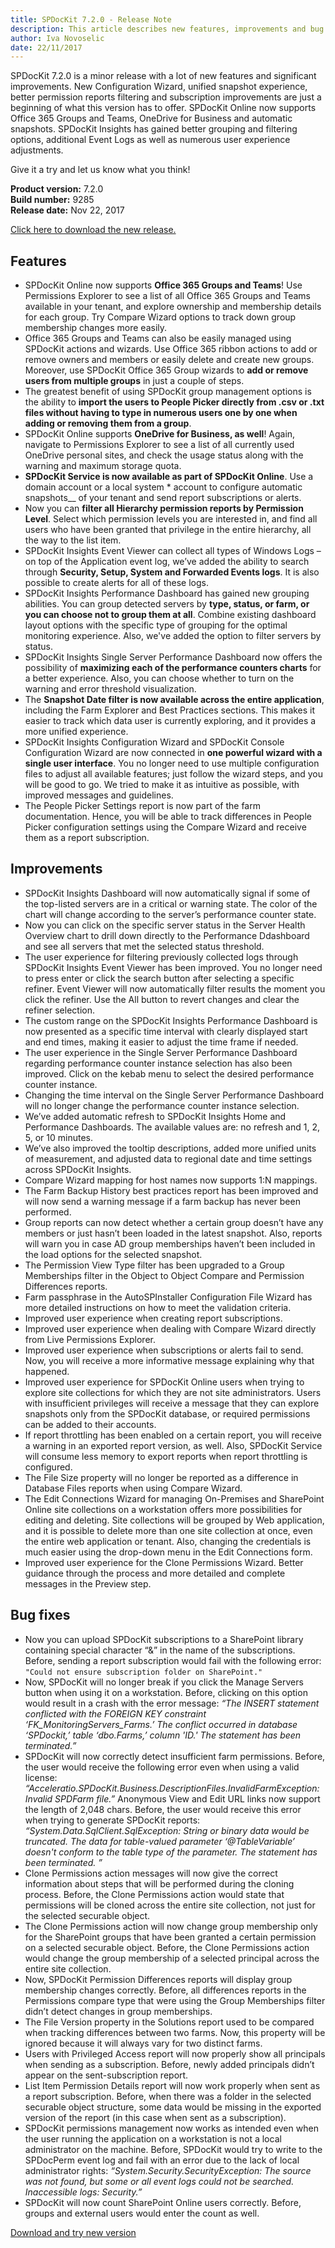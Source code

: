 ```yaml
---
title: SPDocKit 7.2.0 - Release Note
description: This article describes new features, improvements and bug fixes delivered in SPDocKit 7.2.0.
author: Iva Novoselic
date: 22/11/2017
---
```

SPDocKit 7.2.0 is a minor release with a lot of new features and significant improvements. New Configuration Wizard, unified snapshot experience, better permission reports filtering and subscription improvements are just a beginning of what this version has to offer. SPDocKit Online now supports Office 365 Groups and Teams, OneDrive for Business and automatic snapshots. SPDocKit Insights has gained better grouping and filtering options, additional Event Logs as well as numerous user experience adjustments. 

Give it a try and let us know what you think!

__Product version:__ 7.2.0  
__Build number:__ 9285     
__Release date:__  Nov 22, 2017

[Click here to download the new release.](https://www.spdockit.com/downloads/)

## Features
* SPDocKit Online  now supports __Office 365 Groups and Teams__! Use Permissions Explorer to see a list of all Office 365 Groups and Teams available in your tenant, and explore ownership and membership details for each group. Try Compare Wizard options to track down group membership changes more easily.
* Office 365 Groups and Teams can also be easily managed using SPDocKit actions and wizards. Use Office 365 ribbon actions to add or remove owners and members or easily delete and create new groups. Moreover, use SPDocKit Office 365 Group wizards to __add or remove users from multiple groups__ in just a couple of steps.
* The greatest benefit of using SPDocKit group management options is the ability to __import the users to People Picker directly from .csv or .txt files without having to type in numerous users one by one when adding or removing them from a group__.
* SPDocKit Online supports __OneDrive for Business, as well__! Again, navigate to Permissions Explorer to see a list of all currently used OneDrive personal sites, and check the usage status along with the warning and maximum storage quota. 
* __SPDocKit Service is now available as part of SPDocKit Online__. Use a domain account or a local system * account to configure automatic snapshots__ of your tenant and send report subscriptions or alerts.
* Now you can __filter all Hierarchy permission reports by Permission Level__. Select which permission levels you are interested in, and find all users who have been granted that privilege in the entire hierarchy, all the way to the list item.
* SPDocKit Insights Event Viewer can collect all types of Windows Logs – on top of the Application event log, we’ve added the ability to search through __Security, Setup, System and Forwarded Events logs__. It is also possible to create alerts for all of these logs. 
* SPDocKit Insights Performance Dashboard has gained new grouping abilities. You can group detected servers by __type, status, or farm, or you can choose not to group them at all__. Combine existing dashboard layout options with the specific type of grouping for the optimal monitoring experience. Also, we've added the option to filter servers by status.
* SPDocKit Insights Single Server Performance Dashboard now offers the possibility of __maximizing each of the performance counters charts__ for a better experience. Also, you can choose whether to turn on the warning and error threshold visualization.
* The __Snapshot Date filter is now available across the entire application__, including the Farm Explorer and Best Practices sections. This makes it easier to track which data user is currently exploring, and it provides a more unified experience.
* SPDocKit Insights Configuration Wizard and SPDocKit Console Configuration Wizard are now connected in __one powerful wizard with a single user interface__. You no longer need to use multiple configuration files to adjust all available features; just follow the wizard steps, and you will be good to go. We tried to make it as intuitive as possible, with improved messages and guidelines.
* The People Picker Settings report is now part of the farm documentation. Hence, you will be able to track differences in People Picker configuration settings using the Compare Wizard and receive them as a report subscription.

## Improvements
* SPDocKit Insights Dashboard will now automatically signal if some of the top-listed servers are in a critical or warning state. The color of the chart will change according to the server’s performance counter state.
* Now you can click on the specific server status in the Server Health Overview chart to drill down directly to the Performance Ddashboard and see all servers that met the selected status threshold.
* The user experience for filtering previously collected logs through SPDocKit Insights Event Viewer has been improved. You no longer need to press enter or click the search button after selecting a specific refiner. Event Viewer will now automatically filter results the moment  you click the refiner. Use the All button to revert changes and clear the refiner selection.
* The custom range on the SPDocKit Insights Performance Dashboard is now presented as a specific time interval with clearly displayed start and end times, making it easier to adjust the time frame if needed.
* The user experience in the Single Server Performance Dashboard regarding performance counter instance selection has also been improved. Click on the kebab menu to select the desired performance counter instance.
* Changing the time interval on the Single Server Performance Dashboard will no longer change the performance counter instance selection.
* We’ve added automatic refresh to SPDocKit Insights Home and Performance Dashboards. The available values are: no refresh and 1, 2, 5, or 10 minutes.
* We’ve also improved the tooltip descriptions, added more unified units of measurement, and adjusted data to regional date and time settings across SPDocKit Insights.
* Compare Wizard mapping for host names now supports 1:N mappings.
* The Farm Backup History best practices report has been improved and will now send a warning message if a farm backup has never been performed. 
* Group reports can now detect whether a certain group doesn’t have any members or just hasn’t been loaded in the latest snapshot. Also, reports will warn you in case AD group memberships haven’t been included in the load options for the selected snapshot.
* The Permission View Type filter has been upgraded to a Group Memberships filter in the Object to Object  Compare and Permission Differences reports. 
* Farm passphrase in the AutoSPInstaller Configuration File Wizard has more detailed instructions on how to meet the validation criteria.
* Improved user experience when creating report subscriptions.
* Improved user experience when dealing with Compare Wizard directly from Live Permissions Explorer.
* Improved user experience when subscriptions or alerts fail to send. Now, you will receive a more informative message explaining why that happened.
* Improved user experience for SPDocKit Online users when trying to explore site collections for which they are not site administrators. Users with insufficient privileges will receive a message that they can explore snapshots only from the SPDocKit database, or required permissions can be added to their accounts.
* If report throttling has been enabled on a certain report, you will receive a warning in an exported report version, as well. Also, SPDocKit Service will consume less memory to export reports when report throttling is configured.
* The File Size property will no longer be reported as a difference in Database Files reports when using Compare Wizard.
* The Edit Connections Wizard for managing On-Premises and SharePoint Online site collections on a workstation offers more possibilities for editing and deleting. Site collections will be grouped by Web application, and it is possible to delete more than one site collection at once, even the entire web application or tenant. Also, changing the credentials is much easier using the drop-down menu in the Edit Connections form.
* Improved user experience for the Clone Permissions Wizard. Better guidance through the process and more detailed and complete messages in the Preview step.


## Bug fixes
* Now you can upload SPDocKit subscriptions to a SharePoint library containing special character “&” in the name of the subscriptions. Before, sending a report subscription would fail with the following error: ` "Could not ensure subscription folder on SharePoint." `
* Now, SPDocKit will no longer break if you click the Manage Servers button when using it on a workstation. Before, clicking on this option would result in a crash with the error message: _“The INSERT statement conflicted with the FOREIGN KEY constraint ‘FK_MonitoringServers_Farms.’ The conflict occurred in database ‘SPDockit,’ table ‘dbo.Farms,’ column 'ID.' The statement has been terminated.”_
* SPDocKit will now correctly detect insufficient farm permissions. Before, the user would receive the following error even when using a valid license: _“Acceleratio.SPDocKit.Business.DescriptionFiles.InvalidFarmException: Invalid SPDFarm file.”_
Anonymous View and Edit URL links now support the length of 2,048 chars. Before, the user would receive this error when trying to generate SPDocKit reports: _“System.Data.SqlClient.SqlException: String or binary data would be truncated. The data for table-valued parameter ‘@TableVariable’ doesn't conform to the table type of the parameter. The statement has been terminated. ”_
* Clone Permissions action messages will now give the correct information about steps that will be performed during the cloning process. Before, the Clone Permissions action would state that permissions will be cloned across the entire site collection, not just for the selected securable object.
* The Clone Permissions action will now change group membership only for the SharePoint groups that have been granted a certain permission on a selected  securable object. Before, the Clone Permissions action would change the group membership of a selected principal across the entire site collection. 
* Now, SPDocKit Permission Differences reports will display group membership changes correctly. Before, all differences reports in the Permissions compare type that were using the Group Memberships filter didn’t detect changes in group memberships.  
* The File Version property in the Solutions report used to be compared when tracking differences between two farms. Now, this property will be ignored because it will always vary for two distinct farms.
* Users with Privileged Access report will now properly show all principals when sending as a subscription. Before, newly added principals didn’t appear on the sent-subscription report.
* List Item Permission Details report will now work properly when sent as a report subscription. Before, when there was a folder in the selected securable object structure, some data would be missing in the exported version of the report (in this case when sent as a subscription).
* SPDocKit permissions management now works as intended even when the user running the application on a workstation is not a local administrator on the machine. Before, SPDocKit would try to write to the SPDocPerm event log and fail with an error due to the lack of local administrator rights: _“System.Security.SecurityException: The source was not found, but some or all event logs could not be searched. Inaccessible logs: Security.”_
* SPDocKit will now count SharePoint Online users correctly.  Before, groups and external users would enter the count as well.

[Download and try new version](https://www.spdockit.com/downloads/)